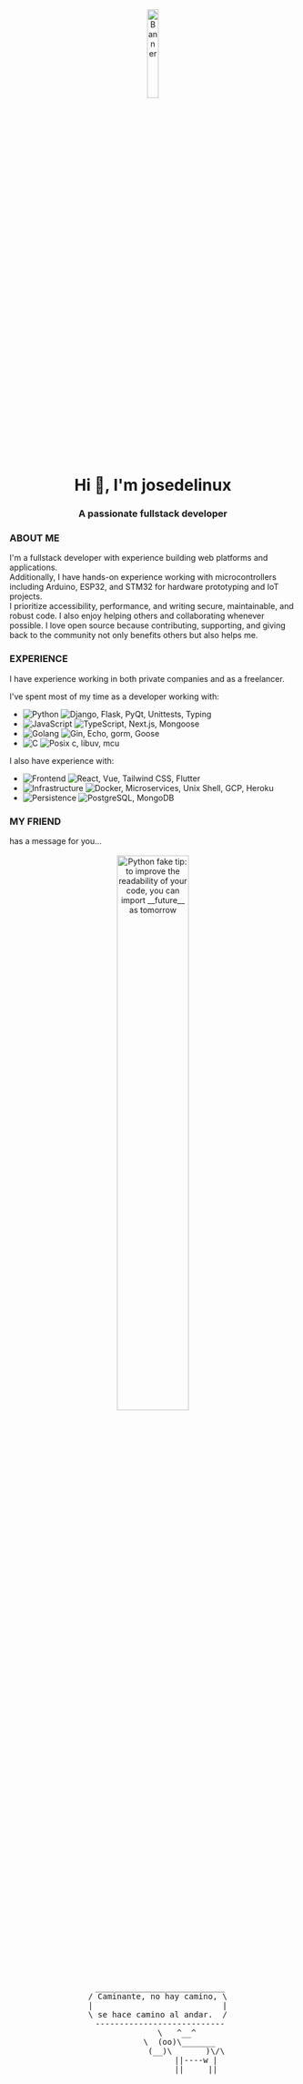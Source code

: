 <div align="center">
  <img src="https://go.dev/images/gophers/biplane.svg" width="20%" alt="Banner">
</div>

<h1 align="center">Hi 👋, I'm josedelinux</h1>
<h3 align="center">A passionate fullstack developer</h3>
<h3>ABOUT ME</h3>

I'm a fullstack developer with experience building web platforms and applications. \
Additionally, I have hands-on experience working with microcontrollers including Arduino, ESP32, and STM32 for hardware prototyping and IoT projects.\
I prioritize accessibility, performance, and writing secure, maintainable, and robust code. I also enjoy helping others and collaborating whenever possible. I love open source because contributing, supporting, and giving back to the community not only benefits others but also helps me.



<h3>EXPERIENCE</h3>

I have experience working in both private companies and as a freelancer.

I've spent most of my time as a developer working with:

- <img src="https://img.shields.io/badge/Python-green?labelColor=black" alt="Python"> <img src="https://img.shields.io/badge/-Django -- Flask -- PyQt -- Unittests -- Typing-grey" alt="Django, Flask, PyQt, Unittests, Typing">
- <img src="https://img.shields.io/badge/JavaScript-green?labelColor=black" alt="JavaScript"> <img src="https://img.shields.io/badge/-TypeScript -- Next.js -- Mongoose-grey" alt="TypeScript, Next.js, Mongoose">
- <img src="https://img.shields.io/badge/Golang-green?labelColor=black" alt="Golang"> <img src="https://img.shields.io/badge/-Gin -- Echo -- Gorm -- Goose-grey" alt="Gin, Echo, gorm, Goose">
- <img
src="https://img.shields.io/badge/C-green?labelColor=black" alt="C"> <img
src="https://img.shields.io/badge/-POSIX C -- libuv -- mcu[stm32, Arduino, esp32] -grey" alt="Posix c, libuv, mcu">


I also have experience with:

- <img src="https://img.shields.io/badge/Frontend-green?labelColor=black" alt="Frontend"> <img src="https://img.shields.io/badge/-React -- Vue -- Tailwind CSS -- Flutter -grey" alt="React, Vue, Tailwind CSS, Flutter">
- <img src="https://img.shields.io/badge/Infrastructure-green?labelColor=black" alt="Infrastructure"> <img src="https://img.shields.io/badge/-Docker -- Microservices -- Unix Shell -- GCP -- Heroku -- CI/CD Pipelines-grey" alt="Docker, Microservices, Unix Shell, GCP, Heroku">
- <img src="https://img.shields.io/badge/Persistence-green?labelColor=black" alt="Persistence"> <img src="https://img.shields.io/badge/-PostgreSQL -- MongoDB-grey" alt="PostgreSQL, MongoDB">

<h3>MY FRIEND</h3>
has a message for you...

<br>
<br>
<div align="center">
  <img src="https://user-images.githubusercontent.com/38964964/167205200-026483f2-8b0f-4101-b76f-96347a246889.png" width="50%" alt="Python fake tip: to improve the readability of your code, you can import __future__ as tomorrow">
</div>

<br>

<div align="center">
  <pre>
   ___________________________
  / Caminante, no hay camino, \
  |                           |
  \ se hace camino al andar.  /
   ---------------------------
          \   ^__^
           \  (oo)\_______
              (__)\       )\/\
                  ||----w |
                  ||     ||
  </pre>
</div>

<br>
